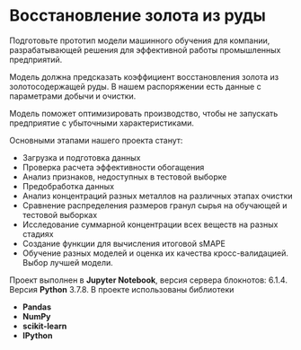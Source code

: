 # Восстановление золота из руды  
  
Подготовьте прототип модели машинного обучения для компании, разрабатывающей решения для эффективной работы промышленных предприятий.

Модель должна предсказать коэффициент восстановления золота из золотосодержащей руды. В нашем распоряжении есть данные с параметрами добычи и очистки. 

Модель поможет оптимизировать производство, чтобы не запускать предприятие с убыточными характеристиками.

Основными этапами нашего проекта станут:

* Загрузка и подготовка данных
* Проверка расчета эффективности обогащения
* Анализ признаков, недоступных в тестовой выборке
* Предобработка данных
* Анализ концентраций разных металлов на различных этапах очистки
* Сравнение распределения размеров гранул сырья на обучающей и тестовой выборках
* Исследование суммарной концентрации всех веществ на разных стадиях
* Создание функции для вычисления итоговой sMAPE
* Обучение разных моделей и оценка их качества кросс-валидацией. Выбор лучшей модели.
  
Проект выполнен в **Jupyter Notebook**, версия сервера блокнотов: 6.1.4. Версия **Python** 3.7.8.
В проекте использованы библиотеки 
* **Pandas** 
* **NumPy**
* **scikit-learn**
* **IPython**
